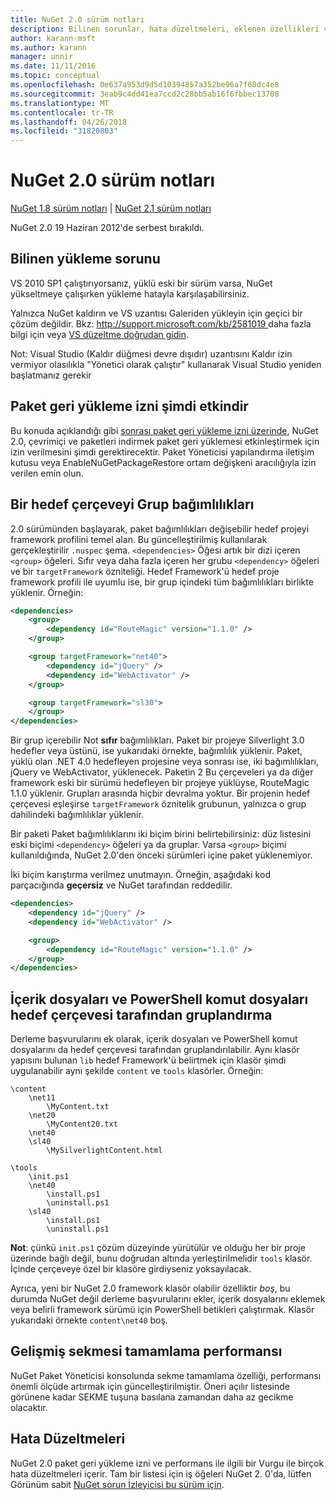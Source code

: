 ```yaml
---
title: NuGet 2.0 sürüm notları
description: Bilinen sorunlar, hata düzeltmeleri, eklenen özellikleri ve dcr dahil olmak üzere NuGet 2.0 için sürüm notları.
author: karann-msft
ms.author: karann
manager: unnir
ms.date: 11/11/2016
ms.topic: conceptual
ms.openlocfilehash: 0e637a953d9d5d10394857a352be96a7f68dc4e8
ms.sourcegitcommit: 3eab9c4dd41ea7ccd2c28bb5ab16f6fbbec13708
ms.translationtype: MT
ms.contentlocale: tr-TR
ms.lasthandoff: 04/26/2018
ms.locfileid: "31820803"
---
```

# <a name="nuget-20-release-notes"></a>NuGet 2.0 sürüm notları

[NuGet 1.8 sürüm notları](../release-notes/nuget-1.8.md) | [NuGet 2.1 sürüm notları](../release-notes/nuget-2.1.md)

NuGet 2.0 19 Haziran 2012'de serbest bırakıldı.

## <a name="known-installation-issue"></a>Bilinen yükleme sorunu
VS 2010 SP1 çalıştırıyorsanız, yüklü eski bir sürüm varsa, NuGet yükseltmeye çalışırken yükleme hatayla karşılaşabilirsiniz.

Yalnızca NuGet kaldırın ve VS uzantısı Galeriden yükleyin için geçici bir çözüm değildir.  Bkz: [ http://support.microsoft.com/kb/2581019 ](http://support.microsoft.com/kb/2581019) daha fazla bilgi için veya [VS düzeltme doğrudan gidin](http://bit.ly/vsixcertfix).

Not: Visual Studio (Kaldır düğmesi devre dışıdır) uzantısını Kaldır izin vermiyor olasılıkla "Yönetici olarak çalıştır" kullanarak Visual Studio yeniden başlatmanız gerekir

## <a name="package-restore-consent-is-now-active"></a>Paket geri yükleme izni şimdi etkindir

Bu konuda açıklandığı gibi [sonrası paket geri yükleme izni üzerinde](http://blog.nuget.org/20120518/package-restore-and-consent.html), NuGet 2.0, çevrimiçi ve paketleri indirmek paket geri yüklemesi etkinleştirmek için izin verilmesini şimdi gerektirecektir. Paket Yöneticisi yapılandırma iletişim kutusu veya EnableNuGetPackageRestore ortam değişkeni aracılığıyla izin verilen emin olun.

## <a name="group-dependencies-by-target-frameworks"></a>Bir hedef çerçeveyi Grup bağımlılıkları

2.0 sürümünden başlayarak, paket bağımlılıkları değişebilir hedef projeyi framework profilini temel alan. Bu güncelleştirilmiş kullanılarak gerçekleştirilir `.nuspec` şema. `<dependencies>` Öğesi artık bir dizi içeren `<group>` öğeleri. Sıfır veya daha fazla içeren her grubu `<dependency>` öğeleri ve bir `targetFramework` özniteliği. Hedef Framework'ü hedef proje framework profili ile uyumlu ise, bir grup içindeki tüm bağımlılıkları birlikte yüklenir. Örneğin:

```xml
<dependencies>
    <group>
        <dependency id="RouteMagic" version="1.1.0" />
    </group>

    <group targetFramework="net40">
        <dependency id="jQuery" />
        <dependency id="WebActivator" />
    </group>

    <group targetFramework="sl30">
    </group>
</dependencies>
```

Bir grup içerebilir Not **sıfır** bağımlılıkları. Paket bir projeye Silverlight 3.0 hedefler veya üstünü, ise yukarıdaki örnekte, bağımlılık yüklenir. Paket, yüklü olan .NET 4.0 hedefleyen projesine veya sonrası ise, iki bağımlılıkları, jQuery ve WebActivator, yüklenecek.  Paketin 2 Bu çerçeveleri ya da diğer framework eski bir sürümü hedefleyen bir projeye yüklüyse, RouteMagic 1.1.0 yüklenir. Grupları arasında hiçbir devralma yoktur. Bir projenin hedef çerçevesi eşleşirse `targetFramework` öznitelik grubunun, yalnızca o grup dahilindeki bağımlılıklar yüklenir.

Bir paketi Paket bağımlılıklarını iki biçim birini belirtebilirsiniz: düz listesini eski biçimi `<dependency>` öğeleri ya da gruplar. Varsa `<group>` biçimi kullanıldığında, NuGet 2.0'den önceki sürümleri içine paket yüklenemiyor.

İki biçim karıştırma verilmez unutmayın. Örneğin, aşağıdaki kod parçacığında **geçersiz** ve NuGet tarafından reddedilir.

```xml
<dependencies>
    <dependency id="jQuery" />
    <dependency id="WebActivator" />

    <group>
        <dependency id="RouteMagic" version="1.1.0" />
    </group>
</dependencies>
```

## <a name="grouping-content-files-and-powershell-scripts-by-target-framework"></a>İçerik dosyaları ve PowerShell komut dosyaları hedef çerçevesi tarafından gruplandırma

Derleme başvurularını ek olarak, içerik dosyaları ve PowerShell komut dosyalarını da hedef çerçevesi tarafından gruplandırılabilir. Aynı klasör yapısını bulunan `lib` hedef Framework'ü belirtmek için klasör şimdi uygulanabilir aynı şekilde `content` ve `tools` klasörler. Örneğin:

    \content
        \net11
            \MyContent.txt
        \net20
            \MyContent20.txt
        \net40
        \sl40
            \MySilverlightContent.html

    \tools
        \init.ps1
        \net40
            \install.ps1
            \uninstall.ps1
        \sl40
            \install.ps1
            \uninstall.ps1

**Not**: çünkü `init.ps1` çözüm düzeyinde yürütülür ve olduğu her bir proje üzerinde bağlı değil, bunu doğrudan altında yerleştirilmelidir `tools` klasör. İçinde çerçeveye özel bir klasöre girdiyseniz yoksayılacak.

Ayrıca, yeni bir NuGet 2.0 framework klasör olabilir özelliktir *boş*, bu durumda NuGet değil derleme başvurularını ekler, içerik dosyalarını eklemek veya belirli framework sürümü için PowerShell betikleri çalıştırmak. Klasör yukarıdaki örnekte `content\net40` boş.

## <a name="improved-tab-completion-performance"></a>Gelişmiş sekmesi tamamlama performansı
NuGet Paket Yöneticisi konsolunda sekme tamamlama özelliği, performansı önemli ölçüde artırmak için güncelleştirilmiştir. Öneri açılır listesinde görünene kadar SEKME tuşuna basılana zamandan daha az gecikme olacaktır.

## <a name="bug-fixes"></a>Hata Düzeltmeleri
NuGet 2.0 paket geri yükleme izni ve performans ile ilgili bir Vurgu ile birçok hata düzeltmeleri içerir.
Tam bir listesi için iş öğeleri NuGet 2. 0'da, lütfen Görünüm sabit [NuGet sorun İzleyicisi bu sürüm için](http://nuget.codeplex.com/workitem/list/advanced?keyword=&status=Closed&type=All&priority=All&release=NuGet%202.0&assignedTo=All&component=All&sortField=Votes&sortDirection=Descending&page=0).
